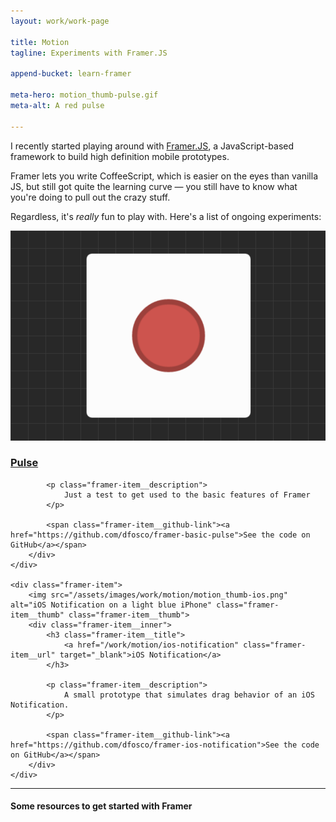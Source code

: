 ```yaml
---
layout: work/work-page

title: Motion
tagline: Experiments with Framer.JS

append-bucket: learn-framer

meta-hero: motion_thumb-pulse.gif
meta-alt: A red pulse   

---
```


I recently started playing around with [Framer.JS](framerjs.com), a JavaScript-based framework to build high definition mobile prototypes.

Framer lets you write CoffeeScript, which is easier on the eyes than vanilla JS, but still got quite the learning curve — you still have to know what you're doing to pull out the crazy stuff.

Regardless, it's _really_ fun to play with. Here's a list of ongoing experiments:

<div class="framer-item__wrapper">
    <div class="framer-item">
        <img src="/assets/images/work/motion/motion_thumb-pulse.png" alt="Pulsing Button" class="framer-item__thumb">        
        <div class="framer-item__inner">
            <h3 class="framer-item__title">
                <a href="/work/motion/pulse" class="framer-item__url" target="_blank">Pulse</a>
            </h3>

            <p class="framer-item__description">
                Just a test to get used to the basic features of Framer
            </p>

            <span class="framer-item__github-link"><a href="https://github.com/dfosco/framer-basic-pulse">See the code on GitHub</a></span>
        </div>
    </div>

    <div class="framer-item">
        <img src="/assets/images/work/motion/motion_thumb-ios.png" alt="iOS Notification on a light blue iPhone" class="framer-item__thumb" class="framer-item__thumb">
        <div class="framer-item__inner">
            <h3 class="framer-item__title">
                <a href="/work/motion/ios-notification" class="framer-item__url" target="_blank">iOS Notification</a>
            </h3>

            <p class="framer-item__description">
                A small prototype that simulates drag behavior of an iOS Notification.
            </p>

            <span class="framer-item__github-link"><a href="https://github.com/dfosco/framer-ios-notification">See the code on GitHub</a></span>
        </div>
    </div>
</div>

<hr>

#### Some resources to get started with Framer
